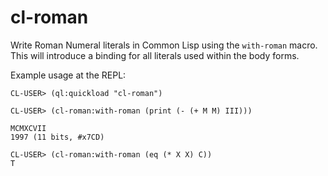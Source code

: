 # cl-roman

Write Roman Numeral literals in Common Lisp using the `with-roman` macro. This will introduce a binding for all literals used within the body forms.

Example usage at the REPL:

```common-lisp
CL-USER> (ql:quickload "cl-roman")

CL-USER> (cl-roman:with-roman (print (- (+ M M) III)))

MCMXCVII
1997 (11 bits, #x7CD)

CL-USER> (cl-roman:with-roman (eq (* X X) C))
T
```
